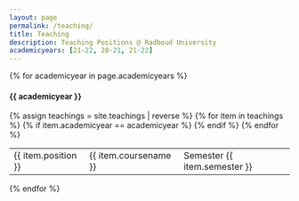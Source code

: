 ```yaml
---
layout: page
permalink: /teaching/
title: Teaching
description: Teaching Positions @ Radboud University
academicyears: [21-22, 20-21, 21-22]
---
```

{% for academicyear in page.academicyears %}
#### {{ academicyear }}
  <table>
  {% assign teachings = site.teachings | reverse %}
  {% for item in teachings %}
    {% if item.academicyear == academicyear %}
      <tr class="noBorder">
        <td>{{ item.position }}</td>
        <td>{{ item.coursename  }}</td>
        <td>Semester {{ item.semester }}</td>
      </tr>
    {% endif %}
  {% endfor %}
  </table>
{% endfor %}
